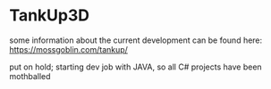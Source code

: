 # TankUp3D

some information about the current development can be found here:
https://mossgoblin.com/tankup/

put on hold; starting dev job with JAVA, so all C# projects have been mothballed
